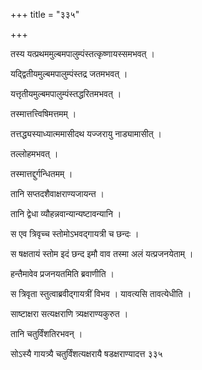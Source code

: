 +++
title = "३३५"

+++

 

तस्य यत्प्रथममुल्बमपालुम्पंस्तत्कृष्णायस्समभवत् । 

यद्द्वितीयमुल्बमपालुम्पंस्तद्र जतमभवत् । 

यत्तृतीयमुल्बमपालुम्पंस्तद्धरितमभवत् । 

तस्मात्तत्त्विषिमत्तमम् । 

तत्तद्ध्यस्याध्यात्ममासीदथ यज्जरायु नाड्यामासीत् । 

तल्लोहमभवत् । 

तस्मात्तद्दुर्गन्धितमम् । 

तानि सप्तदशैवाक्षराण्यजायन्त । 

तानि द्वेधा व्यौहन्नवान्यान्यष्टावन्यानि । 

स एव त्रिवृच्च स्तोमोऽभवद्गायत्री च छन्दः । 

स षक्षतायं स्तोम इदं छन्द इमौ वाव तस्मा अलं यत्प्रजनयेताम् । 

हन्तैमावेव प्रजनयतमिति ब्रवाणीति । 

स त्रिवृता स्तुत्वाब्रवीद्गायत्रीं विभव । यावत्यसि तावत्येधीति । 

साष्टाक्षरा सत्यक्षराणि त्र्यक्षराण्यकुरुत । 

तानि चतुर्विंशतिरभवन् । 

सोऽस्यै गायत्र्यै चतुर्विंशत्यक्षरायै षडक्षराण्यादत्त ३३५
